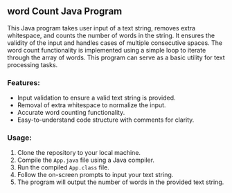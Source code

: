 ## word Count Java Program

This Java program takes user input of a text string, removes extra whitespace, and counts the number of words in the string. It ensures the validity of the input and handles cases of multiple consecutive spaces. The word count functionality is implemented using a simple loop to iterate through the array of words. This program can serve as a basic utility for text processing tasks.

### Features:
- Input validation to ensure a valid text string is provided.
- Removal of extra whitespace to normalize the input.
- Accurate word counting functionality.
- Easy-to-understand code structure with comments for clarity.

### Usage:
1. Clone the repository to your local machine.
2. Compile the `App.java` file using a Java compiler.
3. Run the compiled `App.class` file.
4. Follow the on-screen prompts to input your text string.
5. The program will output the number of words in the provided text string.
